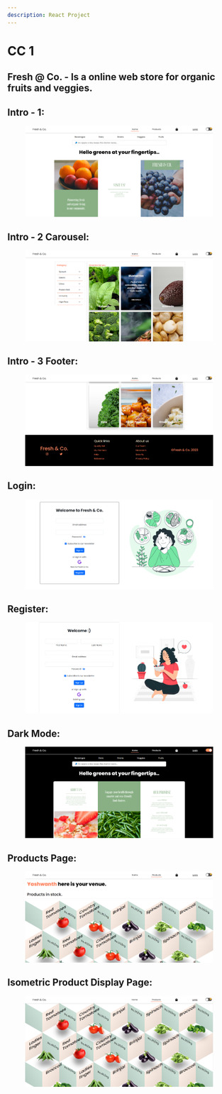 ```yaml
---
description: React Project
---
```


# CC 1

## Fresh @ Co. - Is a online web store for organic fruits and veggies.

## Intro - 1:

<figure><img src=".gitbook/assets/Screenshot 2023-12-13 142851.png" alt=""><figcaption></figcaption></figure>

## Intro - 2 Carousel:

<figure><img src=".gitbook/assets/Screenshot 2023-12-13 142907.png" alt=""><figcaption></figcaption></figure>

## Intro - 3 Footer:

<figure><img src=".gitbook/assets/Screenshot 2023-12-13 142929.png" alt=""><figcaption></figcaption></figure>

## Login:

<figure><img src=".gitbook/assets/Screenshot 2023-12-13 142947.png" alt=""><figcaption></figcaption></figure>

## Register:

<figure><img src=".gitbook/assets/Screenshot 2023-12-13 143001.png" alt=""><figcaption></figcaption></figure>

## Dark Mode:

<figure><img src=".gitbook/assets/Screenshot 2023-12-13 143025.png" alt=""><figcaption></figcaption></figure>

## Products Page:

<figure><img src=".gitbook/assets/Screenshot 2023-12-13 155143.png" alt=""><figcaption></figcaption></figure>

## Isometric Product Display Page:

<figure><img src=".gitbook/assets/Screenshot 2023-12-13 155204.png" alt=""><figcaption></figcaption></figure>
